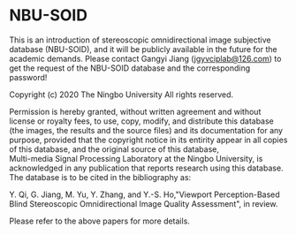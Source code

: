 # NBU-SOID
This is an introduction of stereoscopic omnidirectional image subjective database (NBU-SOID), and it will be publicly available in the future for the academic demands. Please contact Gangyi Jiang (jgyvciplab@126.com) to get the request of the NBU-SOID database and the corresponding password!

Copyright (c) 2020 The Ningbo University
All rights reserved.

Permission is hereby granted, without written agreement and without
license or royalty fees, to use, copy, modify, and distribute this
database (the images, the results and the source files) and its 
documentation for any purpose, provided that the copyright 
notice in its entirity appear in all copies of this 
database, and the original source of this database,  
Multi-media Signal Processing Laboratory at the Ningbo University,
is acknowledged in any publication that reports research using this database.
The database is to be cited in the bibliography as:

Y. Qi, G. Jiang, M. Yu, Y. Zhang, and Y.-S. Ho,"Viewport Perception-Based Blind Stereoscopic Omnidirectional Image Quality Assessment", in review. 
 
Please refer to the above papers for more details.
